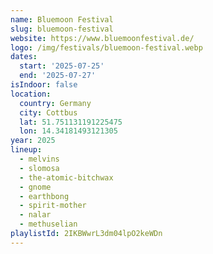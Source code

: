```yaml
---
name: Bluemoon Festival
slug: bluemoon-festival
website: https://www.bluemoonfestival.de/
logo: /img/festivals/bluemoon-festival.webp
dates:
  start: '2025-07-25'
  end: '2025-07-27'
isIndoor: false
location:
  country: Germany
  city: Cottbus
  lat: 51.751131191225475
  lon: 14.34181493121305
year: 2025
lineup:
  - melvins
  - slomosa
  - the-atomic-bitchwax
  - gnome
  - earthbong
  - spirit-mother
  - nalar
  - methuselian
playlistId: 2IKBWwrL3dm04lpO2keWDn
---
```

